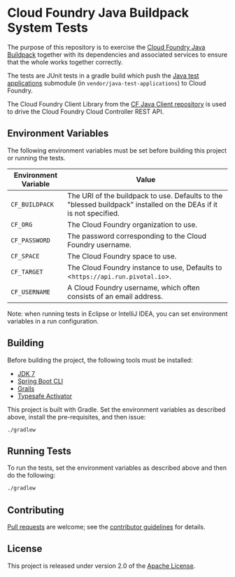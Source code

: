 # Cloud Foundry Java Buildpack System Tests

The purpose of this repository is to exercise the [Cloud Foundry Java Buildpack][] together with its dependencies and associated services to ensure that the whole works together correctly.

The tests are JUnit tests in a gradle build which push the [Java test applications][] submodule (in `vendor/java-test-applications`) to Cloud Foundry.

The Cloud Foundry Client Library from the [CF Java Client repository][] is used to drive the Cloud Foundry Cloud Controller REST API.

[Cloud Foundry Java Buildpack]: https://github.com/cloudfoundry/java-buildpack
[Java test applications]: https://github.com/cloudfoundry/java-test-applications
[CF Java Client repository]: https://github.com/cloudfoundry/cf-java-client

## Environment Variables
The following environment variables must be set before building this project or running the tests.

| Environment Variable | Value
| -------------------- | -----
| `CF_BUILDPACK` | The URI of the buildpack to use.  Defaults to the "blessed buildpack" installed on the DEAs if it is not specified.
| `CF_ORG` | The Cloud Foundry organization to use.
| `CF_PASSWORD` | The password corresponding to the Cloud Foundry username.
| `CF_SPACE` | The Cloud Foundry space to use.
| `CF_TARGET` | The Cloud Foundry instance to use, Defaults to <`https://api.run.pivotal.io`>.
| `CF_USERNAME` | A Cloud Foundry username, which often consists of an email address.

Note: when running tests in Eclipse or IntelliJ IDEA, you can set environment variables in a run configuration.

## Building

Before building the project, the following tools must be installed: 
* [JDK 7](http://www.oracle.com/technetwork/java/javase/downloads/index.html)
* [Spring Boot CLI](http://docs.spring.io/spring-boot/docs/current/reference/htmlsingle/#getting-started-installing-the-cli)
* [Grails](https://grails.org/download)
* [Typesafe Activator](https://typesafe.com/platform/getstarted)

This project is built with Gradle. Set the environment variables as described above, install the pre-requisites, and then issue:
```plain
./gradlew
```

## Running Tests
To run the tests, set the environment variables as described above and then do the following:
```bash
./gradlew
```

## Contributing
[Pull requests][] are welcome; see the [contributor guidelines][] for details.

[Pull requests]: http://help.github.com/send-pull-requests
[contributor guidelines]: CONTRIBUTING.md

## License
This project is released under version 2.0 of the [Apache License][].

[Apache License]: http://www.apache.org/licenses/LICENSE-2.0

